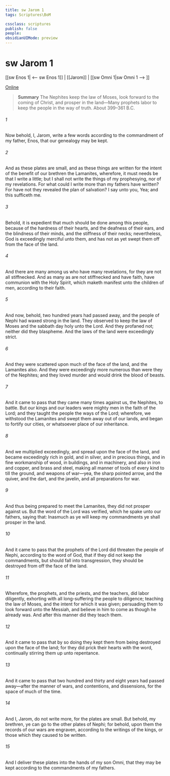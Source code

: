 ```yaml
---
title: sw Jarom 1
tags: Scriptures\BoM

cssclass: scriptures
publish: false
people:
obsidianUIMode: preview
---
```


# sw Jarom 1
[[sw Enos 1| <-- sw Enos 1]] | [[Jarom]] | [[sw Omni 1|sw Omni 1 --> ]]

[Online](https://churchofjesuschrist.org/study/scriptures/bofm/jarom/1?lang=eng)

> __Summary__
The Nephites keep the law of Moses, look forward to the coming of Christ, and prosper in the land—Many prophets labor to keep the people in the way of truth. About 399–361 B.C.

###### 1 
Now behold, I, Jarom, write a few words according to the commandment of my father, Enos, that our genealogy may be kept.

###### 2 
And as these plates are small, and as these things are written for the intent of the benefit of our brethren the Lamanites, wherefore, it must needs be that I write a little; but I shall not write the things of my prophesying, nor of my revelations. For what could I write more than my fathers have written? For have not they revealed the plan of salvation? I say unto you, Yea; and this sufficeth me.

###### 3 
Behold, it is expedient that much should be done among this people, because of the hardness of their hearts, and the deafness of their ears, and the blindness of their minds, and the stiffness of their necks; nevertheless, God is exceedingly merciful unto them, and has not as yet swept them off from the face of the land.

###### 4 
And there are many among us who have many revelations, for they are not all stiffnecked. And as many as are not stiffnecked and have faith, have communion with the Holy Spirit, which maketh manifest unto the children of men, according to their faith.

###### 5 
And now, behold, two hundred years had passed away, and the people of Nephi had waxed strong in the land. They observed to keep the law of Moses and the sabbath day holy unto the Lord. And they profaned not; neither did they blaspheme. And the laws of the land were exceedingly strict.

###### 6 
And they were scattered upon much of the face of the land, and the Lamanites also. And they were exceedingly more numerous than were they of the Nephites; and they loved murder and would drink the blood of beasts.

###### 7 
And it came to pass that they came many times against us, the Nephites, to battle. But our kings and our leaders were mighty men in the faith of the Lord; and they taught the people the ways of the Lord; wherefore, we withstood the Lamanites and swept them away out of our lands, and began to fortify our cities, or whatsoever place of our inheritance.

###### 8 
And we multiplied exceedingly, and spread upon the face of the land, and became exceedingly rich in gold, and in silver, and in precious things, and in fine workmanship of wood, in buildings, and in machinery, and also in iron and copper, and brass and steel, making all manner of tools of every kind to till the ground, and weapons of war—yea, the sharp pointed arrow, and the quiver, and the dart, and the javelin, and all preparations for war.

###### 9 
And thus being prepared to meet the Lamanites, they did not prosper against us. But the word of the Lord was verified, which he spake unto our fathers, saying that: Inasmuch as ye will keep my commandments ye shall prosper in the land.

###### 10 
And it came to pass that the prophets of the Lord did threaten the people of Nephi, according to the word of God, that if they did not keep the commandments, but should fall into transgression, they should be destroyed from off the face of the land.

###### 11 
Wherefore, the prophets, and the priests, and the teachers, did labor diligently, exhorting with all long-suffering the people to diligence; teaching the law of Moses, and the intent for which it was given; persuading them to look forward unto the Messiah, and believe in him to come as though he already was. And after this manner did they teach them.

###### 12 
And it came to pass that by so doing they kept them from being destroyed upon the face of the land; for they did prick their hearts with the word, continually stirring them up unto repentance.

###### 13 
And it came to pass that two hundred and thirty and eight years had passed away—after the manner of wars, and contentions, and dissensions, for the space of much of the time.

###### 14 
And I, Jarom, do not write more, for the plates are small. But behold, my brethren, ye can go to the other plates of Nephi; for behold, upon them the records of our wars are engraven, according to the writings of the kings, or those which they caused to be written.

###### 15 
And I deliver these plates into the hands of my son Omni, that they may be kept according to the commandments of my fathers.

